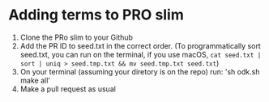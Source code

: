 # Adding terms to PRO slim 

1. Clone the PRo slim to your Github
2. Add the PR ID to seed.txt in the correct order. (To programmatically sort seed.txt, you can run on the terminal, if you use macOS, `cat seed.txt | sort | uniq > seed.tmp.txt && mv seed.tmp.txt seed.txt`)
3. On your terminal (assuming your diretory is on the repo) run: 'sh odk.sh make all'
4. Make a pull request as usual
